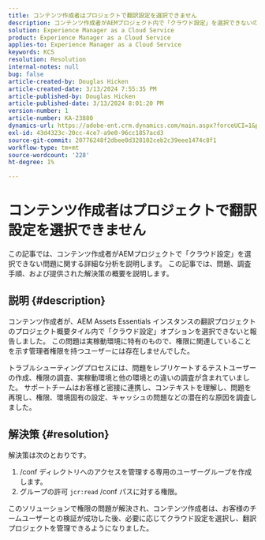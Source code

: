 ```yaml
---
title: コンテンツ作成者はプロジェクトで翻訳設定を選択できません
description: コンテンツ作成者がAEMプロジェクト内で「クラウド設定」を選択できないので、翻訳設定を効果的に管理できません。
solution: Experience Manager as a Cloud Service
product: Experience Manager as a Cloud Service
applies-to: Experience Manager as a Cloud Service
keywords: KCS
resolution: Resolution
internal-notes: null
bug: false
article-created-by: Douglas Hicken
article-created-date: 3/13/2024 7:55:35 PM
article-published-by: Douglas Hicken
article-published-date: 3/13/2024 8:01:20 PM
version-number: 1
article-number: KA-23880
dynamics-url: https://adobe-ent.crm.dynamics.com/main.aspx?forceUCI=1&pagetype=entityrecord&etn=knowledgearticle&id=f33498a3-73e1-ee11-904d-6045bd006704
exl-id: 43d4323c-20cc-4ce7-a9e0-96cc1857acd3
source-git-commit: 20776248f2dbee0d328102ceb2c39eee1474c8f1
workflow-type: tm+mt
source-wordcount: '228'
ht-degree: 1%

---
```


# コンテンツ作成者はプロジェクトで翻訳設定を選択できません


この記事では、コンテンツ作成者がAEMプロジェクトで「クラウド設定」を選択できない問題に関する詳細な分析を説明します。 この記事では、問題、調査手順、および提供された解決策の概要を説明します。

## 説明 {#description}


コンテンツ作成者が、AEM Assets Essentials インスタンスの翻訳プロジェクトのプロジェクト概要タイル内で「クラウド設定」オプションを選択できないと報告しました。 この問題は実稼動環境に特有のもので、権限に関連していることを示す管理者権限を持つユーザーには存在しませんでした。

トラブルシューティングプロセスには、問題をレプリケートするテストユーザーの作成、権限の調査、実稼動環境と他の環境との違いの調査が含まれていました。 サポートチームはお客様と密接に連携し、コンテキストを理解し、問題を再現し、権限、環境固有の設定、キャッシュの問題などの潜在的な原因を調査しました。


## 解決策 {#resolution}


解決策は次のとおりです。

1. /conf ディレクトリへのアクセスを管理する専用のユーザーグループを作成します。
2. グループの許可 `jcr:read` /conf パスに対する権限。


このソリューションで権限の問題が解決され、コンテンツ作成者は、お客様のチームユーザーとの検証が成功した後、必要に応じてクラウド設定を選択し、翻訳プロジェクトを管理できるようになりました。
